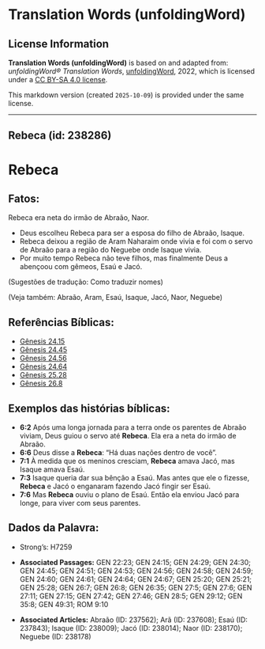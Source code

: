 # Translation Words (unfoldingWord)

## License Information

**Translation Words (unfoldingWord)** is based on and adapted from: _unfoldingWord® Translation Words_, [unfoldingWord](https://unfoldingword.org/utw), 2022, which is licensed under a [CC BY-SA 4.0 license](https://creativecommons.org/licenses/by-sa/4.0/legalcode.en).

This markdown version (created `2025-10-09`) is provided under the same license.



--------------------------------

## Rebeca (id: 238286)

Rebeca
======

Fatos:
------

Rebeca era neta do irmão de Abraão, Naor.

* Deus escolheu Rebeca para ser a esposa do filho de Abraão, Isaque.
* Rebeca deixou a região de Aram Naharaim onde vivia e foi com o servo de Abraão para a região do Neguebe onde Isaque vivia.
* Por muito tempo Rebeca não teve filhos, mas finalmente Deus a abençoou com gêmeos, Esaú e Jacó.

(Sugestões de tradução: Como traduzir nomes)

(Veja também: Abraão, Aram, Esaú, Isaque, Jacó, Naor, Neguebe)

Referências Bíblicas:
---------------------

* [Gênesis 24\.15](https://ref.ly/Gen24:15)
* [Gênesis 24\.45](https://ref.ly/Gen24:45)
* [Gênesis 24\.56](https://ref.ly/Gen24:56)
* [Gênesis 24\.64](https://ref.ly/Gen24:64)
* [Gênesis 25\.28](https://ref.ly/Gen25:28)
* [Gênesis 26\.8](https://ref.ly/Gen26:8)

Exemplos das histórias bíblicas:
--------------------------------

* **6:2** Após uma longa jornada para a terra onde os parentes de Abraão viviam, Deus guiou o servo até **Rebeca**. Ela era a neta do irmão de Abraão.
* **6:6** Deus disse a **Rebeca**: “Há duas nações dentro de você”.
* **7:1** À medida que os meninos cresciam, **Rebeca** amava Jacó, mas Isaque amava Esaú.
* **7:3** Isaque queria dar sua bênção a Esaú. Mas antes que ele o fizesse, **Rebeca** e Jacó o enganaram fazendo Jacó fingir ser Esaú.
* **7:6** Mas **Rebeca** ouviu o plano de Esaú. Então ela enviou Jacó para longe, para viver com seus parentes.

Dados da Palavra:
-----------------

* Strong’s: H7259

* **Associated Passages:** GEN 22:23; GEN 24:15; GEN 24:29; GEN 24:30; GEN 24:45; GEN 24:51; GEN 24:53; GEN 24:56; GEN 24:58; GEN 24:59; GEN 24:60; GEN 24:61; GEN 24:64; GEN 24:67; GEN 25:20; GEN 25:21; GEN 25:28; GEN 26:7; GEN 26:8; GEN 26:35; GEN 27:5; GEN 27:6; GEN 27:11; GEN 27:15; GEN 27:42; GEN 27:46; GEN 28:5; GEN 29:12; GEN 35:8; GEN 49:31; ROM 9:10
* **Associated Articles:** Abraão (ID: 237562); Arã (ID: 237608); Esaú (ID: 237843); Isaque (ID: 238009); Jacó (ID: 238014); Naor (ID: 238170); Neguebe (ID: 238178)

